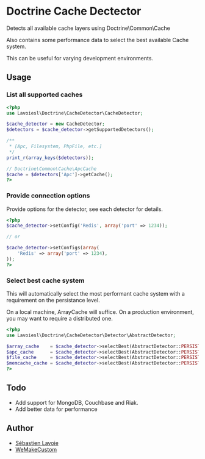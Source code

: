 # Doctrine Cache Dectector

Detects all available cache layers using Doctrine\Common\Cache

Also contains some performance data to select the best available Cache system.

This can be useful for varying development environments.

## Usage

### List all supported caches

```php
<?php
use Lavoiesl\Doctrine\CacheDetector\CacheDetector;

$cache_detector = new CacheDetector;
$detectors = $cache_detector->getSupportedDetectors();

/**
 * [Apc, Filesystem, PhpFile, etc.]
 */
print_r(array_keys($detectors));

// Doctrine\Common\Cache\ApcCache
$cache = $detectors['Apc']->getCache();
?>
```

### Provide connection options

Provide options for the detector, see each detector for details.

```php
<?php
$cache_detector->setConfig('Redis', array('port' => 1234));

// or

$cache_detector->setConfigs(array(
    'Redis' => array('port' => 1234),
));
?>
```

### Select best cache system

This will automatically select the most performant cache system with a requirement on the persistance level.

On a local machine, ArrayCache will suffice. On a production environment, you may want to require a distributed one.

```php
<?php
use Lavoiesl\Doctrine\CacheDetector\Detector\AbstractDetector;

$array_cache    = $cache_detector->selectBest(AbstractDetector::PERSISTANCE_REQUEST)->getCache();
$apc_cache      = $cache_detector->selectBest(AbstractDetector::PERSISTANCE_LOCAL_SERVICE)->getCache();
$file_cache     = $cache_detector->selectBest(AbstractDetector::PERSISTANCE_LOCAL_PERMANENT)->getCache();
$memcache_cache = $cache_detector->selectBest(AbstractDetector::PERSISTANCE_DISTRIBUTED)->getCache();
?>
```

## Todo

 * Add support for MongoDB, Couchbase and Riak.
 * Add better data for performance

## Author

 * [Sébastien Lavoie](http://blog.lavoie.sl/)
 * [WeMakeCustom](http://www.wemakecustom.com/)